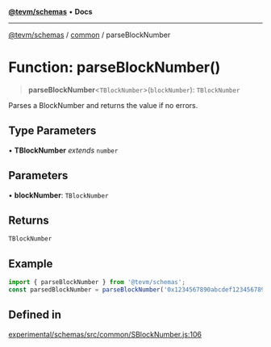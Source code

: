 [**@tevm/schemas**](../../README.md) • **Docs**

***

[@tevm/schemas](../../modules.md) / [common](../README.md) / parseBlockNumber

# Function: parseBlockNumber()

> **parseBlockNumber**\<`TBlockNumber`\>(`blockNumber`): `TBlockNumber`

Parses a BlockNumber and returns the value if no errors.

## Type Parameters

• **TBlockNumber** *extends* `number`

## Parameters

• **blockNumber**: `TBlockNumber`

## Returns

`TBlockNumber`

## Example

```ts
import { parseBlockNumber } from '@tevm/schemas';
const parsedBlockNumber = parseBlockNumber('0x1234567890abcdef1234567890abcdef12345678');
```

## Defined in

[experimental/schemas/src/common/SBlockNumber.js:106](https://github.com/evmts/tevm-monorepo/blob/main/experimental/schemas/src/common/SBlockNumber.js#L106)
